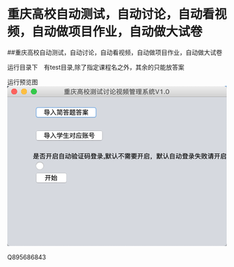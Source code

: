 # 重庆高校自动测试，自动讨论，自动看视频，自动做项目作业，自动做大试卷

##重庆高校自动测试，自动讨论，自动看视频，自动做项目作业，自动做大试卷

运行目录下　有test目录,除了指定课程名之外，其余的只能放答案
 
运行预览图
![重庆高校](cqgx.png "")


Q895686843
